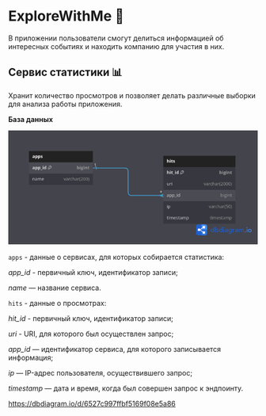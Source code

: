 # ExploreWithMe :dizzy:

В приложении пользователи смогут делиться информацией об интересных событиях и находить компанию для участия в них.

## Сервис статистики :bar_chart:

Хранит количество просмотров и позволяет делать различные выборки для анализа работы приложения.

**База данных**

![alt text](statDB.png )

`apps` - данные о сервисах, для которых собирается статистика:

_app_id_ - первичный ключ, идентификатор записи;

_name_ — название сервиса.

`hits` - данные о просмотрах:

_hit_id_ -  первичный ключ, идентификатор записи;

_uri_ - URI, для которого был осуществлен запрос;

_app_id_ — идентификатор сервиса, для которого записывается информация;

_ip_ — IP-адрес пользователя, осуществившего запрос;

_timestamp_ — дата и время, когда был совершен запрос к эндпоинту.

https://dbdiagram.io/d/6527c997ffbf5169f08e5a86